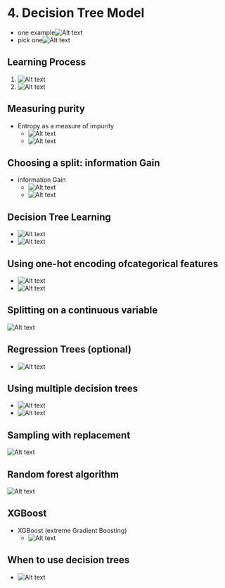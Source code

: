 # 4. Decision Tree Model

- one example![Alt text](images/image-28.png)
- pick one![Alt text](images/image-27.png)

## Learning Process

1. ![Alt text](images/image-29.png)
2. ![Alt text](images/image-30.png)

## Measuring purity

- Entropy as a measure of impurity
  - ![Alt text](images/image-31.png)
  - ![Alt text](images/image-32.png)

## Choosing a split: information Gain

- information Gain
  - ![Alt text](images/image-33.png)
  - ![Alt text](images/image-34.png)

## Decision Tree Learning

- ![Alt text](images/image-35.png)
- ![Alt text](images/image-36.png)

## Using one-hot encoding ofcategorical features

- ![Alt text](images/image-37.png)
- ![Alt text](images/image-38.png)

## Splitting on a continuous variable

![Alt text](images/image-39.png)

## Regression Trees (optional)

- ![Alt text](images/image-40.png)

## Using multiple decision trees

- ![Alt text](images/image-41.png)
- ![Alt text](images/image-42.png)

## Sampling with replacement

![Alt text](images/image-43.png)

## Random forest algorithm

![Alt text](images/image-44.png)

## XGBoost

- XGBoost (extreme Gradient Boosting)
  - ![Alt text](images/image-45.png)

## When to use decision trees

- ![Alt text](images/image-46.png)
